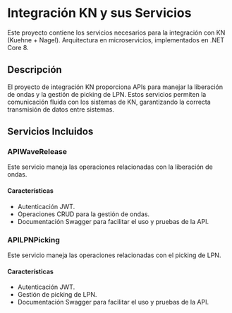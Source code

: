# Integración KN y sus Servicios

Este proyecto contiene los servicios necesarios para la integración con KN (Kuehne + Nagel). Arquitectura en microservicios, implementados en .NET Core 8.

## Descripción

El proyecto de integración KN proporciona APIs para manejar la liberación de ondas y la gestión de picking de LPN. Estos servicios permiten la comunicación fluida con los sistemas de KN, garantizando la correcta transmisión de datos entre sistemas.

## Servicios Incluidos

### APIWaveRelease

Este servicio maneja las operaciones relacionadas con la liberación de ondas.

#### Características
- Autenticación JWT.
- Operaciones CRUD para la gestión de ondas.
- Documentación Swagger para facilitar el uso y pruebas de la API.

### APILPNPicking

Este servicio maneja las operaciones relacionadas con el picking de LPN.

#### Características
- Autenticación JWT.
- Gestión de picking de LPN.
- Documentación Swagger para facilitar el uso y pruebas de la API.

